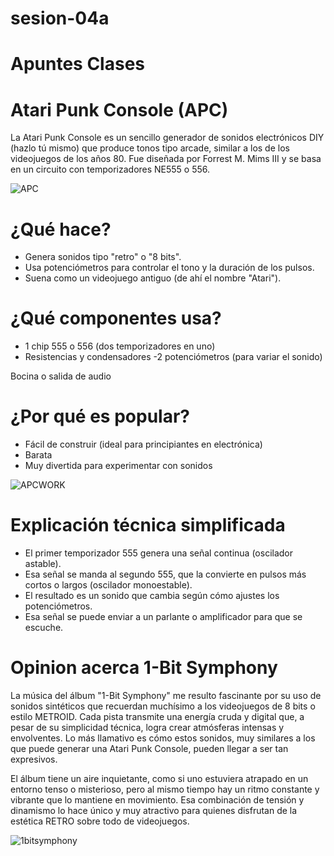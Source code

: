 # sesion-04a

# Apuntes Clases

# Atari Punk Console (APC)

La Atari Punk Console es un sencillo generador de sonidos electrónicos DIY (hazlo tú mismo) que produce tonos tipo arcade, similar a los de los videojuegos de los años 80. Fue diseñada por Forrest M. Mims III y se basa en un circuito con temporizadores NE555 o 556.

![APC](https://encrypted-tbn0.gstatic.com/images?q=tbn:ANd9GcT7WPWkH25Q5zxH3y6ZZlH6ezT51beVe26jGQ&s)

# ¿Qué hace?

- Genera sonidos tipo "retro" o "8 bits".
- Usa potenciómetros para controlar el tono y la duración de los pulsos.
- Suena como un videojuego antiguo (de ahí el nombre "Atari").

# ¿Qué componentes usa?

- 1 chip 555 o 556 (dos temporizadores en uno)
- Resistencias y condensadores
-2 potenciómetros (para variar el sonido)

Bocina o salida de audio

# ¿Por qué es popular?

-  Fácil de construir (ideal para principiantes en electrónica)
- Barata
- Muy divertida para experimentar con sonidos

![APCWORK](https://upload.wikimedia.org/wikipedia/commons/thumb/f/fa/APC_with_2_555_%28pin_out%29_and_bridge_added.png/400px-APC_with_2_555_%28pin_out%29_and_bridge_added.png)

# Explicación técnica simplificada

- El primer temporizador 555 genera una señal continua (oscilador astable).
- Esa señal se manda al segundo 555, que la convierte en pulsos más cortos o largos (oscilador monoestable).
- El resultado es un sonido que cambia según cómo ajustes los potenciómetros.
- Esa señal se puede enviar a un parlante o amplificador para que se escuche.

# Opinion acerca 1-Bit Symphony

La música del álbum "1-Bit Symphony" me resulto fascinante por su uso de sonidos sintéticos que recuerdan muchísimo a los videojuegos de 8 bits o estilo METROID. Cada pista transmite una energía cruda y digital que, a pesar de su simplicidad técnica, logra crear atmósferas intensas y envolventes. Lo más llamativo es cómo estos sonidos, muy similares a los que puede generar una Atari Punk Console, pueden llegar a ser tan expresivos.

El álbum tiene un aire inquietante, como si uno estuviera atrapado en un entorno tenso o misterioso, pero al mismo tiempo hay un ritmo constante y vibrante que lo mantiene en movimiento. Esa combinación de tensión y dinamismo lo hace único y muy atractivo para quienes 
disfrutan de la estética RETRO sobre todo de videojuegos.

![1bitsymphony](https://f4.bcbits.com/img/a3075350746_10.jpg)




